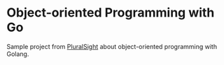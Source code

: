 # Object-oriented Programming with Go

Sample project from [PluralSight](https://app.pluralsight.com/library/courses/5efa3b69-6713-423c-8106-e405d531ec5d) about object-oriented programming with Golang.